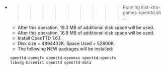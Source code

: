 * >>>>>>>>> Running inst-xtra-games-openttd.sh ...
  * After this operation, 19.3 MB of additional disk space will be used.
  * After this operation, 16.9 MB of additional disk space will be used.
  * Install OpenTTD 1.6.1.
  * Disk size = 4894432K. Space Used = 52800K.
  * The following NEW packages will be installed:
  ```bash
  openttd-opengfx openttd-openmsx openttd-opensfx
  libxdg-basedir1 openttd openttd-data
  ```
